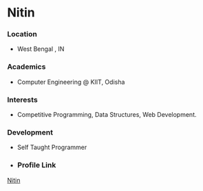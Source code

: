 # Nitin
### Location

- West Bengal , IN
### Academics

- Computer Engineering @ KIIT, Odisha

### Interests

- Competitive Programming, Data Structures, Web Development. 

### Development

- Self Taught Programmer

- ### Profile Link

[Nitin](https://github.com/nitinsultania)
